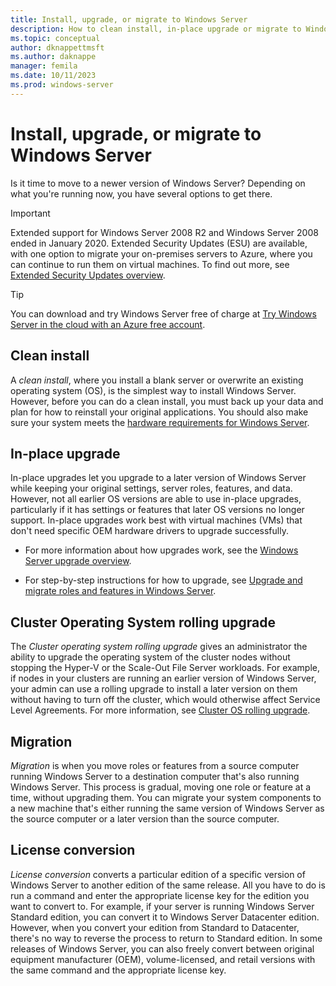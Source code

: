 ```yaml
---
title: Install, upgrade, or migrate to Windows Server
description: How to clean install, in-place upgrade or migrate to Windows Server.
ms.topic: conceptual
author: dknappettmsft
ms.author: daknappe
manager: femila
ms.date: 10/11/2023
ms.prod: windows-server
---
```


# Install, upgrade, or migrate to Windows Server

Is it time to move to a newer version of Windows Server? Depending on what you're running now, you have several options to get there.

> [!IMPORTANT]
> Extended support for Windows Server 2008 R2 and Windows Server 2008 ended in January 2020. Extended Security Updates (ESU) are available, with one option to migrate your on-premises servers to Azure, where you can continue to run them on virtual machines. To find out more, see [Extended Security Updates overview](extended-security-updates-overview.md).

> [!TIP]
> You can download and try Windows Server free of charge at [Try Windows Server in the cloud with an Azure free account](https://azure.microsoft.com/free/windows-server-on-azure/).

## Clean install

A *clean install*, where you install a blank server or overwrite an existing operating system (OS), is the simplest way to install Windows Server. However, before you can do a clean install, you must back up your data and plan for how to reinstall your original applications. You should also make sure your system meets the [hardware requirements for Windows Server](hardware-requirements.md).

## In-place upgrade

In-place upgrades let you upgrade to a later version of Windows Server while keeping your original settings, server roles, features, and data. However, not all earlier OS versions are able to use in-place upgrades, particularly if it has settings or features that later OS versions no longer support. In-place upgrades work best with virtual machines (VMs) that don't need specific OEM hardware drivers to upgrade successfully.

- For more information about how upgrades work, see the [Windows Server upgrade overview](../get-started/upgrade-overview.md).

- For step-by-step instructions for how to upgrade, see [Upgrade and migrate roles and features in Windows Server](upgrade-migrate-roles-features.md).

## Cluster Operating System rolling upgrade

The *Cluster operating system rolling upgrade* gives an administrator the ability to upgrade the operating system of the cluster nodes without stopping the Hyper-V or the Scale-Out File Server workloads. For example, if nodes in your clusters are running an earlier version of Windows Server, your admin can use a rolling upgrade to install a later version on them without having to turn off the cluster, which would otherwise affect Service Level Agreements. For more information, see [Cluster OS rolling upgrade](../failover-clustering/cluster-operating-system-rolling-upgrade.md).

## Migration

*Migration* is when you move roles or features from a source computer running Windows Server to a destination computer that's also running Windows Server. This process is gradual, moving one role or feature at a time, without upgrading them. You can migrate your system components to a new machine that's either running the same version of Windows Server as the source computer or a later version than the source computer.

## License conversion

*License conversion* converts a particular edition of a specific version of Windows Server to another edition of the same release. All you have to do is run a command and enter the appropriate license key for the edition you want to convert to. For example, if your server is running Windows Server Standard edition, you can convert it to Windows Server Datacenter edition. However, when you convert your edition from Standard to Datacenter, there's no way to reverse the process to return to Standard edition. In some releases of Windows Server, you can also freely convert between original equipment manufacturer (OEM), volume-licensed, and retail versions with the same command and the appropriate license key.
